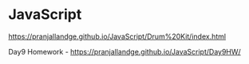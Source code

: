 # JavaScript

https://pranjallandge.github.io/JavaScript/Drum%20Kit/index.html

Day9 Homework - https://pranjallandge.github.io/JavaScript/Day9HW/
